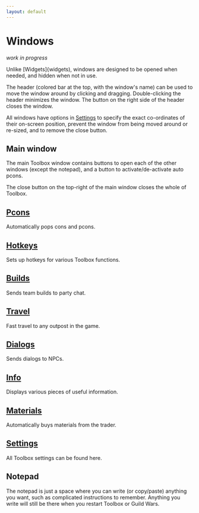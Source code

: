 ```yaml
---
layout: default
---
```


# Windows

*work in progress*

Unlike [Widgets]{widgets), windows are designed to be opened when needed, and hidden when not in use.

The header (colored bar at the top, with the window's name) can be used to move the window around by clicking and dragging. Double-clicking the header minimizes the window. The button on the right side of the header closes the window.

All windows have options in [Settings](settings) to specify the exact co-ordinates of their on-screen position, prevent the window from being moved around or re-sized, and to remove the close button.

## Main window
The main Toolbox window contains buttons to open each of the other windows (except the notepad), and a button to activate/de-activate auto pcons.

The close button on the top-right of the main window closes the whole of Toolbox.

## [Pcons](pcons)
Automatically pops cons and pcons.

## [Hotkeys](hotkeys)
Sets up hotkeys for various Toolbox functions.

## [Builds](builds)
Sends team builds to party chat.

## [Travel](travel)
Fast travel to any outpost in the game.

## [Dialogs](dialogs)
Sends dialogs to NPCs.

## [Info](info)
Displays various pieces of useful information.

## [Materials](materials)
Automatically buys materials from the trader.

## [Settings](settings)
All Toolbox settings can be found here.

## Notepad
The notepad is just a space where you can write (or copy/paste) anything you want, such as complicated instructions to remember. Anything you write will still be there when you restart Toolbox or Guild Wars.
